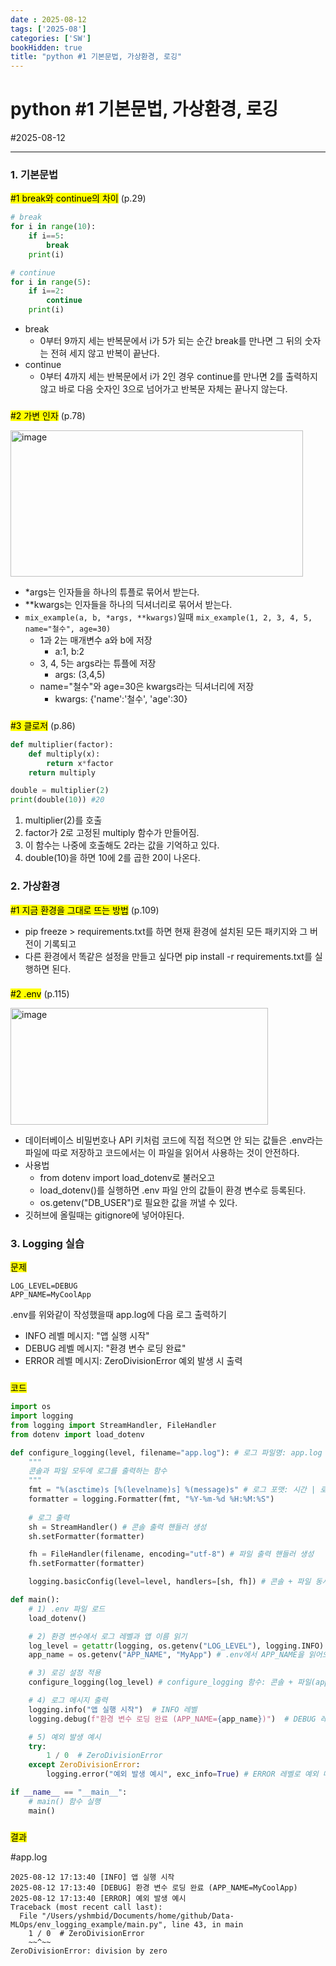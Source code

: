 ```yaml
---
date : 2025-08-12
tags: ['2025-08']
categories: ['SW']
bookHidden: true
title: "python #1 기본문법, 가상환경, 로깅"
---
```


# python #1 기본문법, 가상환경, 로깅

#2025-08-12

---

### 1. 기본문법

<mark>#1 break와 continue의 차이</mark> (p.29)

```python
# break
for i in range(10):
    if i==5:
        break
    print(i)

# continue
for i in range(5):
    if i==2:
        continue
    print(i)
```

- break
  - 0부터 9까지 세는 반복문에서 i가 5가 되는 순간 break를 만나면 그 뒤의 숫자는 전혀 세지 않고 반복이 끝난다.
- continue
  - 0부터 4까지 세는 반복문에서 i가 2인 경우 continue를 만나면 2를 출력하지 않고 바로 다음 숫자인 3으로 넘어가고 반복문 자체는 끝나지 않는다.

###

<mark>#2 가변 인자</mark> (p.78)

<img width="467.5" height="234" alt="image" src="https://github.com/user-attachments/assets/e309e797-2cb6-403d-850b-2353bac214df" />

- *args는 인자들을 하나의 튜플로 묶어서 받는다. 
- **kwargs는 인자들을 하나의 딕셔너리로 묶어서 받는다.
- `mix_example(a, b, *args, **kwargs)`일때 `mix_example(1, 2, 3, 4, 5, name="철수", age=30)`
  - 1과 2는 매개변수 a와 b에 저장
    - a:1, b:2
  - 3, 4, 5는 args라는 튜플에 저장
    - args: (3,4,5)
  - name="철수"와 age=30은 kwargs라는 딕셔너리에 저장
    - kwargs: {'name':'철수', 'age':30}

###

<mark>#3 클로저</mark> (p.86)

```python
def multiplier(factor):
    def multiply(x):
        return x*factor
    return multiply

double = multiplier(2)
print(double(10)) #20
```

1. multiplier(2)를 호출
2. factor가 2로 고정된 multiply 함수가 만들어짐. 
3. 이 함수는 나중에 호출해도 2라는 값을 기억하고 있다.
4. double(10)을 하면 10에 2를 곱한 20이 나온다.

###

### 2. 가상환경

<mark>#1 지금 환경을 그대로 뜨는 방법</mark> (p.109)

- pip freeze > requirements.txt를 하면 현재 환경에 설치된 모든 패키지와 그 버전이 기록되고
- 다른 환경에서 똑같은 설정을 만들고 싶다면 pip install -r requirements.txt를 실행하면 된다.

###

<mark>#2 .env</mark> (p.115)

<img width="411.5" height="186.5" alt="image" src="https://github.com/user-attachments/assets/d613314d-a5b3-471d-89ec-5fb9d048066d" />

- 데이터베이스 비밀번호나 API 키처럼 코드에 직접 적으면 안 되는 값들은 .env라는 파일에 따로 저장하고 코드에서는 이 파일을 읽어서 사용하는 것이 안전하다.
- 사용법
  - from dotenv import load_dotenv로 불러오고
  - load_dotenv()를 실행하면 .env 파일 안의 값들이 환경 변수로 등록된다. 
  - os.getenv("DB_USER")로 필요한 값을 꺼낼 수 있다. 
- 깃허브에 올릴때는 gitignore에 넣어야된다.

###

### 3. Logging 실습

<mark>문제</mark>

```plain text
LOG_LEVEL=DEBUG
APP_NAME=MyCoolApp
```

.env를 위와같이 작성했을때 app.log에 다음 로그 출력하기
- INFO 레벨 메시지: "앱 실행 시작"
- DEBUG 레벨 메시지: "환경 변수 로딩 완료"
- ERROR 레벨 메시지: ZeroDivisionError 예외 발생 시 출력

###

<mark>코드</mark>

```python
import os
import logging
from logging import StreamHandler, FileHandler
from dotenv import load_dotenv

def configure_logging(level, filename="app.log"): # 로그 파일명: app.log
    """
    콘솔과 파일 모두에 로그를 출력하는 함수
    """
    fmt = "%(asctime)s [%(levelname)s] %(message)s" # 로그 포맷: 시간 | 로그레벨 | 메시지
    formatter = logging.Formatter(fmt, "%Y-%m-%d %H:%M:%S")
    
    # 로그 출력
    sh = StreamHandler() # 콘솔 출력 핸들러 생성
    sh.setFormatter(formatter) 

    fh = FileHandler(filename, encoding="utf-8") # 파일 출력 핸들러 생성
    fh.setFormatter(formatter)

    logging.basicConfig(level=level, handlers=[sh, fh]) # 콘솔 + 파일 동시에 출력되도록 핸들러 구성

def main():
    # 1) .env 파일 로드
    load_dotenv()

    # 2) 환경 변수에서 로그 레벨과 앱 이름 읽기
    log_level = getattr(logging, os.getenv("LOG_LEVEL"), logging.INFO) # .env에서 LOG_LEVEL을 읽어오기
    app_name = os.getenv("APP_NAME", "MyApp") # .env에서 APP_NAME을 읽어오기

    # 3) 로깅 설정 적용
    configure_logging(log_level) # configure_logging 함수: 콘솔 + 파일(app.log) 두 군데에 동시에 로그가 찍히도록 핸들러를 구성.

    # 4) 로그 메시지 출력
    logging.info("앱 실행 시작")  # INFO 레벨
    logging.debug(f"환경 변수 로딩 완료 (APP_NAME={app_name})")  # DEBUG 레벨

    # 5) 예외 발생 예시
    try:
        1 / 0  # ZeroDivisionError
    except ZeroDivisionError:
        logging.error("예외 발생 예시", exc_info=True) # ERROR 레벨로 예외 메시지와 스택 트레이스 출력

if __name__ == "__main__":
    # main() 함수 실행
    main()
```

###

<mark>결과</mark>

#app.log

```plain text
2025-08-12 17:13:40 [INFO] 앱 실행 시작
2025-08-12 17:13:40 [DEBUG] 환경 변수 로딩 완료 (APP_NAME=MyCoolApp)
2025-08-12 17:13:40 [ERROR] 예외 발생 예시
Traceback (most recent call last):
  File "/Users/yshmbid/Documents/home/github/Data-MLOps/env_logging_example/main.py", line 43, in main
    1 / 0  # ZeroDivisionError
    ~~^~~
ZeroDivisionError: division by zero
```

#
